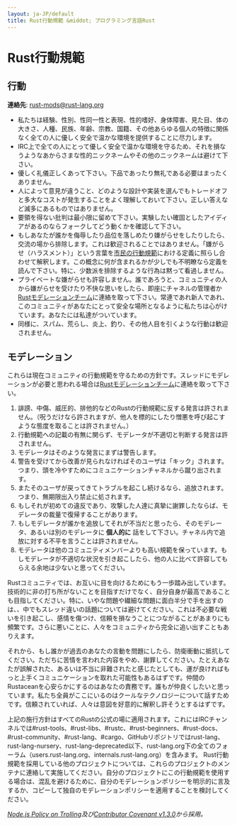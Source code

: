 ```yaml
---
layout: ja-JP/default
title: Rust行動規範 &middot; プログラミング言語Rust
---
```


# Rust行動規範

## 行動

**連絡先**: [rust-mods@rust-lang.org](mailto:rust-mods@rust-lang.org)

* 私たちは経験、性別、性同一性と表現、性的嗜好、身体障害、見た目、体の大きさ、人種、民族、年齢、宗教、国籍、その他あらゆる個人の特徴に関係なく全ての人に優しく安全で温かな環境を提供することに尽力します。
* IRC上で全ての人にとって優しく安全で温かな環境を守るため、それを損なうようなあからさまな性的ニックネームやその他のニックネームは避けて下さい。
* 優しく礼儀正しくあって下さい。下品であったり無礼である必要はまったくありません。
* 人によって意見が違うこと、どのような設計や実装を選んでもトレードオフと多大なコストが発生することをよく理解しておいて下さい。正しい答えなど滅多にあるものではありません。
* 要領を得ない批判は最小限に留めて下さい。実験したい確固としたアイディアがあるのならフォークしてどう動くかを確認して下さい。
* もしあなたが誰かを侮辱したり品位を落しめたり嫌がらせをしたりしたら、交流の場から排除します。これは歓迎されることではありません。「嫌がらせ（ハラスメント）」という言葉を<a href="http://citizencodeofconduct.org/">市民の行動規範</a>における定義に照らし合わせて解釈します。この概念に何が含まれるかが少しでも不明瞭なら定義を読んで下さい。特に、少数派を排除するような行為は黙って看過しません。
* プライベートな嫌がらせも許容しません。誰であろうと、コミュニティの人から嫌がらせを受けたり不快な思いをしたら、即座にチャネルの管理者か[Rustモデレーションチーム](/team.html#Moderation)に連絡を取って下さい。常連であれ新人であれ、このコミュニティがあなたにとって安全な場所となるように私たちは心がけています。あなたには私達がついています。
* 同様に、スパム、荒らし、炎上、釣り、その他人目を引くような行動は歓迎されません。

## モデレーション

これらは現在コミュニティの行動規範を守るための方針です。スレッドにモデレーションが必要と思われる場合は[Rustモデレーションチーム](/team.html#Moderation)に連絡を取って下さい。

1. 誹謗、中傷、威圧的、排他的などのRustの行動規範に反する発言は許されません。（呪うだけなら許されますが、他人を標的にしたり憎悪を呼び起こすような態度を取ることは許されません。）
2. 行動規範への記載の有無に関らず、モデレータが不適切と判断する発言は許されません。
3. モデレータはそのような発言にまずは警告します。
4. 警告を受けてから改善が見られなければそのユーザは「キック」されます。つまり、頭を冷やすためにコミュニケーションチャネルから蹴り出されます。
5. またそのユーザが戻ってきてトラブルを起こし続けるなら、追放されます。つまり、無期限出入り禁止に処されます。
6. もしそれが初めての違反であり、攻撃した人達に真摯に謝罪したならば、モデレータの裁量で復帰することがあります。
7. もしモデレータが誰かを追放してそれが不当だと思ったら、そのモデレータ、あるいは別のモデレータに **個人的に** 話をして下さい。チャネル内で追放に対する不平を言うことは許されません。
8. モデレータは他のコミュニティメンバーよりも高い規範を保っています。もしモデレータが不適切な状況を引き起こしたら、他の人に比べて許容してもらえる余地は少ないと思ってください。

Rustコミュニティでは、お互いに目を向けるためにもう一歩踏み出しています。技術的に非の打ち所がないことを目指すだけでなく、自分自身が最高であることも目指してください。特に、いやな問題や繊細な問題に面白半分で手を出すのは、、中でもスレッド違いの話題については避けてください。これは不必要な戦いを引き起こし、感情を傷つけ、信頼を損なうことにつながることがあまりにも頻繁です。さらに悪いことに、人々をコミュニティから完全に追い出すこともありえます。

それから、もし誰かが過去のあなたの言動を問題にしたら、防衛衝動に抵抗してください。ただちに苦情を言われた内容をやめ、謝罪してください。たとえあなたが誤解された、あるいは不当に非難されたと感じたとしても、運が良ければもっと上手くコミュニケーションを取れた可能性もあるはずです。仲間のRustaceanを心安らかにするのはあなたの責務です。誰もが仲良くしたいと思っています。私たち全員がここにいるのはクールなテクノロジーについて話すためです。信頼されていれば、人々は意図を好意的に解釈し許そうとするはずです。

上記の施行方針はすべてのRustの公式の場に適用されます。これにはIRCチャンネルでは#rust-tools、#rust-libs、#rustc、#rust-beginners、#rust-docs、#rust-community、#rust-lang、#cargo、GitHubリポジトリではrust-lang、rust-lang-nursery、rust-lang-deprecated以下、rust-lang.org下の全てのフォーラム（users.rust-lang.org、internals.rust-lang.org）を含みます。 Rust行動規範を採用している他のプロジェクトについては、これらのプロジェクトのメンテナに連絡して実施してください。自分のプロジェクトにこの行動規範を使用する場合は、混乱を避けるために、自分のモデレーションポリシーを明示的に言及するか、コピーして独自のモデレーションポリシーを適用することを検討してください。

*[Node.js Policy on Trolling](http://blog.izs.me/post/30036893703/policy-on-trolling)及び[Contributor Covenant v1.3.0](http://contributor-covenant.org/version/1/3/0/)から採用。*
